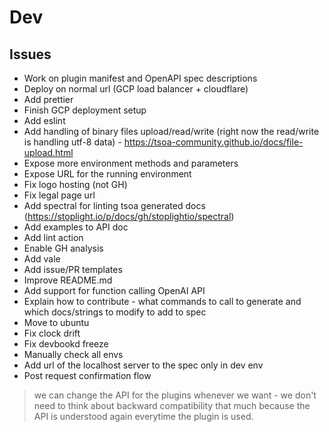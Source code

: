 # Dev

## Issues
- Work on plugin manifest and OpenAPI spec descriptions
- Deploy on normal url (GCP load balancer + cloudflare)
- Add prettier
- Finish GCP deployment setup
- Add eslint
- Add handling of binary files upload/read/write (right now the read/write is handling utf-8 data) - https://tsoa-community.github.io/docs/file-upload.html
- Expose more environment methods and parameters
- Expose URL for the running environment
- Fix logo hosting (not GH)
- Fix legal page url
- Add spectral for linting tsoa generated docs (https://stoplight.io/p/docs/gh/stoplightio/spectral)
- Add examples to API doc
- Add lint action
- Enable GH analysis
- Add vale
- Add issue/PR templates
- Improve README.md
- Add support for function calling OpenAI API
- Explain how to contribute - what commands to call to generate and which docs/strings to modify to add to spec
- Move to ubuntu
- Fix clock drift
- Fix devbookd freeze
- Manually check all envs
- Add url of the localhost server to the spec only in dev env
- Post request confirmation flow

> we can change the API for the plugins whenever we want - we don't need to think about backward compatibility that much because the API is understood again everytime the plugin is used.
